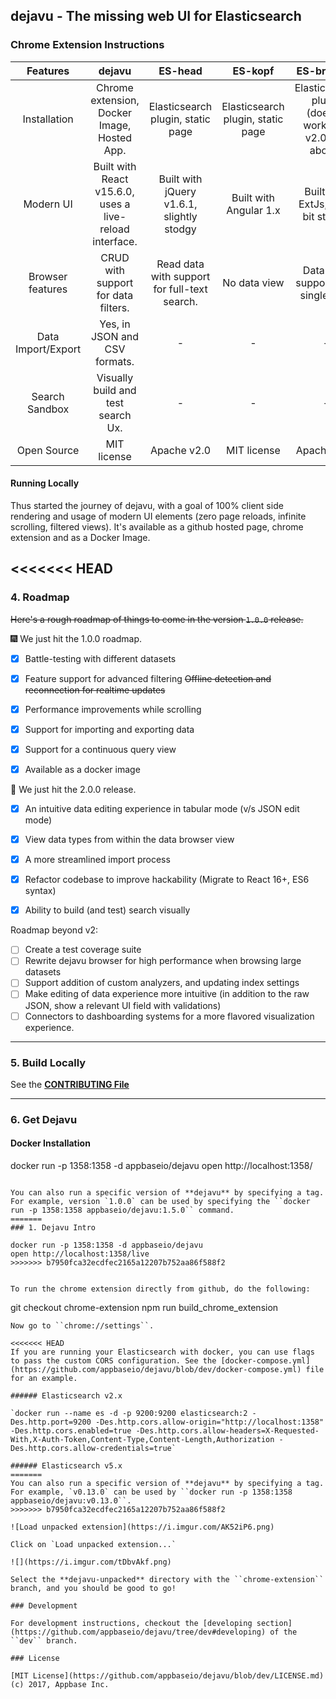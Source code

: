 ## dejavu - The missing web UI for Elasticsearch

### Chrome Extension Instructions

|     Features     |                                                    dejavu                                                    | ES-head | ES-kopf | ES-browser |                                 Kibana                                |
|:----------------:|:------------------------------------------------------------------------------------------------------------:|:------------------:|:------------------:|:---------------------:|:---------------------------------------------------------------------:|
| Installation     | Chrome extension, Docker Image, Hosted App.      | Elasticsearch plugin, static page | Elasticsearch plugin, static page  | Elasticsearch plugin (doesn't work with v2.0 and above) | Elasticsearch plugin |
| Modern UI        | Built with React v15.6.0, uses a live-reload interface.                                                  | Built with jQuery v1.6.1, slightly stodgy | Built with Angular 1.x | Built with ExtJs, but a bit stodgy | Built with Node.JS, Hapi, Jade                                                                     |
| Browser features | CRUD with support for data filters. | Read data with support for full-text search. | No data view |  Data view support for a single type | Read view with support for visualizations / charting |
| Data Import/Export | Yes, in JSON and CSV formats. | - | - |  - | Only export is supported, no CSV support. |
| Search Sandbox | Visually build and test search Ux. | - | - |  - | - |
| Open Source      | MIT license                                                                          |  Apache v2.0               |       MIT license             |   Apache v2.0                    |   Apache v2.0                                                                    |

#### Running Locally
Thus started the journey of dejavu, with a goal of 100% client side rendering and usage of modern UI elements (zero page reloads, infinite scrolling, filtered views). It's available as a github hosted page, chrome extension and as a Docker Image.

<<<<<<< HEAD
---

### 4. Roadmap


<s>Here's a rough roadmap of things to come in the version ``1.0.0`` release.</s>

:fireworks: We just hit the 1.0.0 roadmap.

- [x] Battle-testing with different datasets
- [x] Feature support for advanced filtering
<s>Offline detection and reconnection for realtime updates</s>
- [x] Performance improvements while scrolling
- [x] Support for importing and exporting data
- [x] Support for a continuous query view
- [x] Available as a docker image


🍾 We just hit the 2.0.0 release.

- [x] An intuitive data editing experience in tabular mode (v/s JSON edit mode)
- [x] View data types from within the data browser view
- [x] A more streamlined import process
- [x] Refactor codebase to improve hackability (Migrate to React 16+, ES6 syntax)
- [x] Ability to build (and test) search visually


Roadmap beyond v2:

- [ ] Create a test coverage suite
- [ ] Rewrite dejavu browser for high performance when browsing large datasets
- [ ] Support addition of custom analyzers, and updating index settings
- [ ] Make editing of data experience more intuitive (in addition to the raw JSON, show a relevant UI field with validations)
- [ ] Connectors to dashboarding systems for a more flavored visualization experience.

---

### 5. Build Locally

See the **[CONTRIBUTING File](./CONTRIBUTING.md)**

---

### 6. Get Dejavu

#### Docker Installation


docker run -p 1358:1358 -d appbaseio/dejavu
open http://localhost:1358/
```

You can also run a specific version of **dejavu** by specifying a tag. For example, version `1.0.0` can be used by specifying the ``docker run -p 1358:1358 appbaseio/dejavu:1.5.0`` command.
=======
### 1. Dejavu Intro

docker run -p 1358:1358 -d appbaseio/dejavu
open http://localhost:1358/live
>>>>>>> b7950fca32ecdfec2165a12207b752aa86f588f2


To run the chrome extension directly from github, do the following:

```
git checkout chrome-extension
npm run build_chrome_extension
```
Now go to ``chrome://settings``.

<<<<<<< HEAD
If you are running your Elasticsearch with docker, you can use flags to pass the custom CORS configuration. See the [docker-compose.yml](https://github.com/appbaseio/dejavu/blob/dev/docker-compose.yml) file for an example.

###### Elasticsearch v2.x

`docker run --name es -d -p 9200:9200 elasticsearch:2 -Des.http.port=9200 -Des.http.cors.allow-origin="http://localhost:1358" -Des.http.cors.enabled=true -Des.http.cors.allow-headers=X-Requested-With,X-Auth-Token,Content-Type,Content-Length,Authorization -Des.http.cors.allow-credentials=true`

###### Elasticsearch v5.x
=======
You can also run a specific version of **dejavu** by specifying a tag. For example, `v0.13.0` can be used by ``docker run -p 1358:1358 appbaseio/dejavu:v0.13.0``.
>>>>>>> b7950fca32ecdfec2165a12207b752aa86f588f2

![Load unpacked extension](https://i.imgur.com/AK52iP6.png)

Click on `Load unpacked extension...`

![](https://i.imgur.com/tDbvAkf.png)

Select the **dejavu-unpacked** directory with the ``chrome-extension`` branch, and you should be good to go!

### Development

For development instructions, checkout the [developing section](https://github.com/appbaseio/dejavu/tree/dev#developing) of the ``dev`` branch.

### License

[MIT License](https://github.com/appbaseio/dejavu/blob/dev/LICENSE.md) (c) 2017, Appbase Inc.

